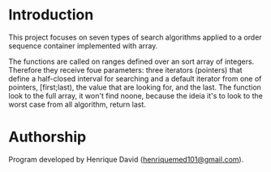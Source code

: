 # Introduction

This project focuses on seven types of search algorithms applied to a order sequence container implemented with array.

The functions are called on ranges defined over an sort array of integers. Therefore they receive foue parameters: three iterators (pointers) that define a half-closed interval for searching and a default iterator from one of pointers, [first;last), the value that are looking for, and the last. The function look to the full array, it won't find noone, because the ideia it's to look to the worst case from all algorithm, return last.

# Authorship
Program developed by Henrique David (henriquemed101@gmail.com).
